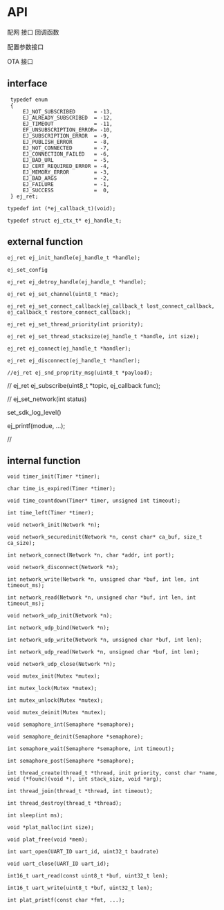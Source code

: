 # API

配网 接口 回调函数

配置参数接口

OTA 接口

## interface

```
 typedef enum
 {
     EJ_NOT_SUBSCRIBED      = -13,
     EJ_ALREADY_SUBSCRIBED  = -12,
     EJ_TIMEOUT             = -11,
     EF_UNSUBSCRIPTION_ERROR= -10,
     EJ_SUBSCRIPTION_ERROR  = -9,
     EJ_PUBLISH_ERROR       = -8,
     EJ_NOT_CONNECTED       = -7,
     EJ_CONNECTION_FAILED   = -6,
     EJ_BAD_URL             = -5,
     EJ_CERT_REQUIRED_ERROR = -4,
     EJ_MEMORY_ERROR        = -3,
     EJ_BAD_ARGS            = -2,
     EJ_FAILURE             = -1,
     EJ_SUCCESS             =  0,
 } ej_ret;

```

```
typedef int (*ej_callback_t)(void);
```

```
typedef struct ej_ctx_t* ej_handle_t;
```

## external function

```
ej_ret ej_init_handle(ej_handle_t *handle);
```

```
ej_set_config
```


```
ej_ret ej_detroy_handle(ej_handle_t *handle);
```

```
ej_ret ej_set_channel(uint8_t *mac);
```

```
ej_ret ej_set_connect_callback(ej_callback_t lost_connect_callback, ej_callback_t restore_connect_callback);
```

```
ej_ret ej_set_thread_priority(int priority);
```

```
ej_ret ej_set_thread_stacksize(ej_handle_t *handle, int size);
```

```
ej_ret ej_connect(ej_handle_t *handler);
```

```
ej_ret ej_disconnect(ej_handle_t *handler);
```

```
//ej_ret ej_snd_proprity_msg(uint8_t *payload);
```

//
ej_ret ej_subscribe(uint8_t *topic, ej_callback func);

//
ej_set_network(int status)


set_sdk_log_level()

ej_printf(modue, ...);

// 

## internal function

```
void timer_init(Timer *timer);
```

```
char time_is_expired(Timer *timer);
```

```
void time_countdown(Timer* timer, unsigned int timeout);
```

```
int time_left(Timer *timer);
```

```
void network_init(Network *n);
```

```
void network_securedinit(Network *n, const char* ca_buf, size_t ca_size);
```

```
int network_connect(Network *n, char *addr, int port);
```

```
void network_disconnect(Network *n);
```

```
int network_write(Network *n, unsigned char *buf, int len, int timeout_ms);
```

```
int network_read(Network *n, unsigned char *buf, int len, int timeout_ms);
```

```
void network_udp_init(Network *n);
```

```
int network_udp_bind(Network *n);
```

```
int network_udp_write(Network *n, unsigned char *buf, int len);
```

```
int network_udp_read(Network *n, unsigned char *buf, int len);
```

```
void network_udp_close(Network *n);
```

```
void mutex_init(Mutex *mutex);
```

```
int mutex_lock(Mutex *mutex);
```

```
int mutex_unlock(Mutex *mutex);
```

```
void mutex_deinit(Mutex *mutex);
```

```
void semaphore_int(Semaphore *semaphore);
```

```
void semaphore_deinit(Semaphore *semaphore);
```

```
int semaphore_wait(Semaphore *semaphore, int timeout);
```

```
int semaphore_post(Semaphore *semaphore);
```

```
int thread_create(thread_t *thread, init priority, const char *name, void (*founc)(void *), int stack_size, void *arg);
```

```
int thread_join(thread_t *thread, int timeout);
```

```
int thread_destroy(thread_t *thread);
```

```
int sleep(int ms);
```

```
void *plat_malloc(int size);
```

```
void plat_free(void *mem); 
```

```
int uart_open(UART_ID uart_id, uint32_t baudrate)
```

```
void uart_close(UART_ID uart_id);
```

```
int16_t uart_read(const uint8_t *buf, uint32_t len);
```

```
int16_t uart_write(uint8_t *buf, uint32_t len);
```

```
int plat_printf(const char *fmt, ...);
```
